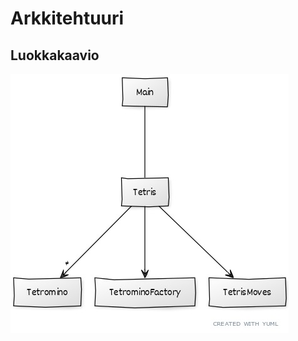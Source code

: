 # Arkkitehtuuri
## Luokkakaavio
![luokkakaavio](https://github.com/kimmomuli/ot-harjoitustyo/blob/master/dokumentaatio/kuvat/luokkakaavio.jpg)
